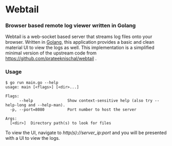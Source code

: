 # Webtail

### Browser based remote log viewer written in Golang

Webtail is a web-socket based server that streams log files onto your browser. Written in [Golang](https://golang.org), this application provides a basic and clean material UI to view the logs as well. This implementation is a simplified minimal version of the upstream code from https://github.com/prateeknischal/webtail .

### Usage

```
$ go run main.go --help
usage: main [<flags>] [<dir>...]

Flags:
      --help               Show context-sensitive help (also try --help-long and --help-man).
  -p, --port=8080          Port number to host the server

Args:
  [<dir>]  Directory path(s) to look for files

```

To view the UI, navigate to *http(s)://server_ip:port* and you will be presented with a UI to view the logs.
